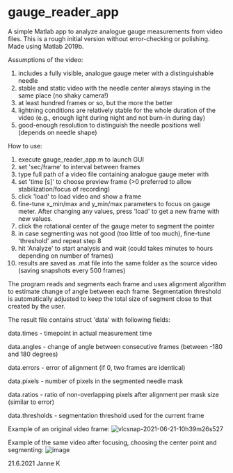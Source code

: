 # gauge_reader_app
A simple Matlab app to analyze analogue gauge measurements from video files. This is a rough initial version without error-checking or polishing. Made using Matlab 2019b.

Assumptions of the video:
1. includes a fully visible, analogue gauge meter with a distinguishable needle
2. stable and static video with the needle center always staying in the same place (no shaky camera!)
3. at least hundred frames or so, but the more the better
4. lightning conditions are relatively stable for the whole duration of the video (e.g., enough light during night and not burn-in during day)
5. good-enough resolution to distinguish the needle positions well (depends on needle shape)

How to use:

1. execute gauge_reader_app.m to launch GUI
2. set 'sec/frame' to interval between frames
4. type full path of a video file containing analogue gauge meter with 
5. set 'time [s]' to choose preview frame (>0 preferred to allow stabilization/focus of recording)
6. click 'load' to load video and show a frame
7. fine-tune x_min/max and y_min/max parameters to focus on gauge meter. After changing any values, press 'load' to get a new frame with new values.
8. click the rotational center of the gauge meter to segment the pointer
9. in case segmenting was not good (too little of too much), fine-tune 'threshold' and repeat step 8
10. hit 'Analyze' to start analysis and wait (could takes minutes to hours depending on number of frames)
11. results are saved as .mat file into the same folder as the source video (saving snapshots every 500 frames)

The program reads and segments each frame and uses alignment algorithm to estimate change of angle between each frame. Segmentation threshold is automatically adjusted to keep the total size of segment close to that created by the user.

The result file contains struct 'data' with following fields:

data.times  - timepoint in actual measurement time

data.angles  -  change of angle between consecutive frames (between -180 and 180 degrees)

data.errors  -  error of alignment (if 0, two frames are identical)

data.pixels - number of pixels in the segmented needle mask

data.ratios  - ratio of non-overlapping pixels after alignment per mask size (similar to error)

data.thresholds  - segmentation threshold used for the current frame


Example of an original video frame:
![vlcsnap-2021-06-21-10h39m26s527](https://user-images.githubusercontent.com/17804946/122725067-4b3d8500-d27d-11eb-94fa-b5b846b84b34.png)

Example of the same video after focusing, choosing the center point and segmenting:
![image](https://user-images.githubusercontent.com/17804946/122724853-06b1e980-d27d-11eb-8d31-2cda3ea25bdf.png)



21.6.2021 Janne K
